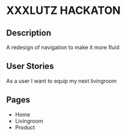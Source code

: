 # XXXLUTZ HACKATON

## Description
A redesign of navigation to make it more fluid

## User Stories
As a user I want to equip my next livingroom

## Pages
- Home 
- Livingroom 
- Product 

